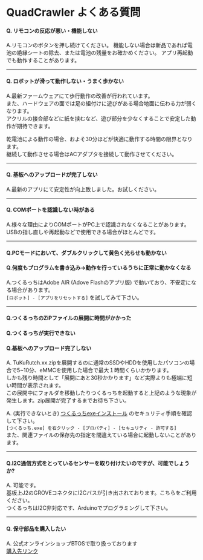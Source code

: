 # QuadCrawler よくある質問

#### Q. リモコンの反応が悪い・機能しない

A.リモコンのボタンを押し続けてください。
機能しない場合は新品であれば電池の絶縁シートの除去、または電池の残量をお確かめください。
アプリ再起動でも動作することがあります。

---

#### Q. ロボットが滑って動作しない・うまく歩かない

A.最新ファームウェアにて歩行動作の改善が行われています。  
また、ハードウェアの面では足の組付けに遊びがある場合地面に伝わる力が弱くなります。  
アクリルの接合部などに紙を挟むなど、遊び部分を少なくすることで安定した動作が期待できます。  

乾電池による動作の場合、およそ30分ほどが快適に動作する時間の限界となります。  
継続して動作させる場合はACアダプタを接続して動作させてください。

---

#### Q. 基板へのアップロードが完了しない

A.最新のアプリにて安定性が向上致しました。お試しください。

---

#### Q. COMポートを認識しない時がある

A.様々な理由によりCOMポートがPC上で認識されなくなることがあります。  
USBの指し直しや再起動などで使用できる場合がほとんどです。

---

#### Q.PCモードにおいて、ダブルクリックして黄色く光らせも動かない  
#### Q.何度もプログラムを書き込み→動作を行っているうちに正常に動かなくなる  

A.つくるっちはAdobe AIR (Adove Flashのアプリ版) で動いており、不安定になる場合があります。  
`[ロボット] - [アプリをリセットする]` を試してみて下さい。

---

#### Q.つくるっちのZiPファイルの展開に時間がかかった  
#### Q.つくるっちが実行できない  
#### Q.基板へのアップロード完了しない  

A. TuKuRutch.xx.zipを展開するのに通常のSSDやHDDを使用したパソコンの場合で5~10分、eMMCを使用した場合で最大１時間くらいかかります。  
しかも残り時間として「展開にあと30秒かかります」など実際よりも極端に短い時間が表示されます。  
この展開中にフォルダを移動したりつくるっちを起動すると上記のような現象が発生します。zip展開が完了するまでお待ち下さい。  

A. (実行できないとき) [つくるっちexeインストール](http://sohta02.web.fc2.com/familyday_exe.html#install) のセキュリティ手順を確認して下さい。    
`[つくるっち.exe] を右クリック - [プロパティ] - [セキュリティ - 許可する]`    
また、関連ファイルの保存先の指定を間違えている場合に起動しないことがあります。  

---

#### Q.I2C通信方式をとっているセンサーを取り付けたいのですが、可能でしょうか?    

A. 可能です。  
基板上J2のGROVEコネクタにI2Cバスが引き出されております。こちらをご利用ください。  
つくるっちはI2C非対応です、Arduinoでプログラミングして下さい。  

---

#### Q. 保守部品を購入したい

A. 公式オンラインショップBTOSで取り扱っております  
[購入先リンク](https://btoshop.jp/products/adcr?__hstc=19497895.809c283c937534322db928d3b4b2a0a3.1656670218873.1664866640768.1664874223408.271&__hssc=19497895.4.1664874223408&__hsfp=617408321)
